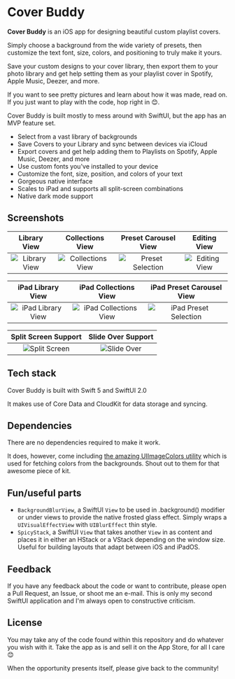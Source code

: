 # Cover Buddy

**Cover Buddy** is an iOS app for designing beautiful custom playlist covers.

Simply choose a background from the wide variety of presets, then customize the text font, size, colors, and positioning to truly make it yours. 

Save your custom designs to your cover library, then export them to your photo library and get help setting them as your playlist cover in Spotify, Apple Music, Deezer, and more. 

If you want to see pretty pictures and learn about how it was made, read on. If you just want to play with the code, hop right in 😊. 

Cover Buddy is built mostly to mess around with SwiftUI, but the app has an MVP feature set.

-   Select from a vast library of backgrounds
-   Save Covers to your Library and sync between devices via iCloud
-   Export covers and get help adding them to Playlists on Spotify, Apple Music, Deezer, and more
-   Use custom fonts you've installed to your device
-   Customize the font, size, position, and colors of your text
-   Gorgeous native interface
-   Scales to iPad and supports all split-screen combinations
-   Native dark mode support

## Screenshots

Library View         |  Collections View | Preset Carousel View | Editing View
:-------------------------:|:-------------------------:|:-------------------------:|:------------------------:
![Library View](https://tarrouye.net/portfolio/assets/coverbuddy/library_view.PNG)  |  ![Collections View](https://tarrouye.net/portfolio/assets/coverbuddy/collections_view.PNG) | ![Preset Selection](https://tarrouye.net/portfolio/assets/coverbuddy/preset_selection.PNG) | ![Editing View](https://tarrouye.net/portfolio/assets/coverbuddy/editing_view.PNG)




iPad Library View |  iPad Collections View | iPad Preset Carousel View 
:-------------------------:|:-------------------------:|:-------------------------:
![iPad Library View](https://tarrouye.net/portfolio/assets/coverbuddy/ipad_library_dark.png)  |  ![iPad Collections View](https://tarrouye.net/portfolio/assets/coverbuddy/ipad_collections_dark.png) | ![iPad Preset Selection](https://tarrouye.net/portfolio/assets/coverbuddy/ipad_preset_dark.png)

Split Screen Support |  Slide Over Support 
:-------------------------:|:-------------------------:
![Split Screen](https://tarrouye.net/portfolio/assets/coverbuddy/ipad_split_screen.png)  |  ![Slide Over](https://tarrouye.net/portfolio/assets/coverbuddy/ipad_slide_over.png)  


## Tech stack

Cover Buddy is built with Swift 5 and SwiftUI 2.0

It makes use of Core Data and CloudKit for data storage and syncing. 

## Dependencies

There are no dependencies required to make it work.

It does, however, come including [the amazing UIImageColors utility](https://github.com/jathu/UIImageColors) which is used for fetching colors from the backgrounds. Shout out to them for that awesome piece of kit. 

## Fun/useful parts
 - `BackgroundBlurView`, a SwiftUI `View` to be used in .background() modifier or under views to provide the native frosted glass effect. Simply wraps a `UIVisualEffectView` with `UIBlurEffect` thin style.
- `SpicyStack`, a SwiftUI `View` that takes another `View` in as content and places it in either an HStack or a VStack depending on the window size. Useful for building layouts that adapt between iOS and iPadOS. 

## Feedback
If you have any feedback about the code or want to contribute, please open a Pull Request, an Issue, or shoot me an e-mail. This is only my second SwiftUI application and I'm always open to constructive criticism. 

## License
You may take any of the code found within this repository and do whatever you wish with it. Take the app as is and sell it on the App Store, for all I care 😊 

When the opportunity presents itself, please give back to the community! 